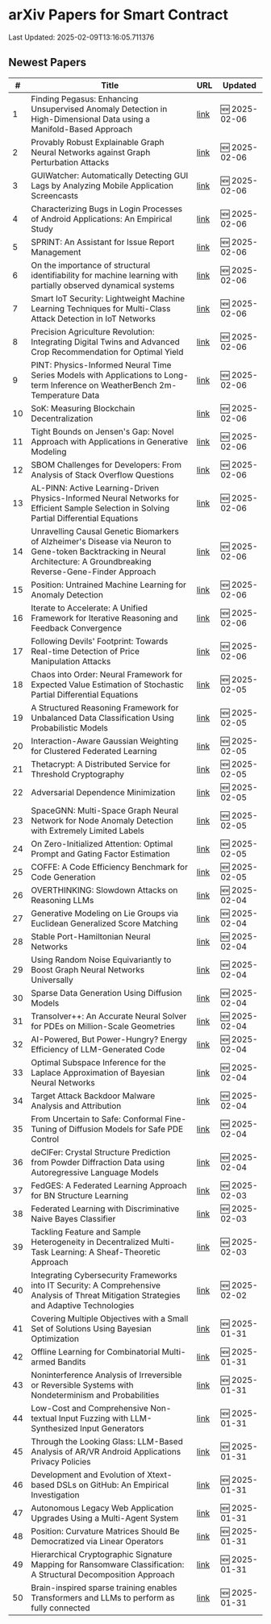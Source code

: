 # arXiv Papers for Smart Contract

Last Updated: 2025-02-09T13:16:05.711376

## Newest Papers

|\#|Title|URL|Updated|
|---|---|---|---|
|1|Finding Pegasus: Enhancing Unsupervised Anomaly Detection in High-Dimensional Data using a Manifold-Based Approach|[link](http://arxiv.org/abs/2502.04310v1)|🆕 2025-02-06|
|2|Provably Robust Explainable Graph Neural Networks against Graph Perturbation Attacks|[link](http://arxiv.org/abs/2502.04224v1)|🆕 2025-02-06|
|3|GUIWatcher: Automatically Detecting GUI Lags by Analyzing Mobile Application Screencasts|[link](http://arxiv.org/abs/2502.04202v1)|🆕 2025-02-06|
|4|Characterizing Bugs in Login Processes of Android Applications: An Empirical Study|[link](http://arxiv.org/abs/2502.04200v1)|🆕 2025-02-06|
|5|SPRINT: An Assistant for Issue Report Management|[link](http://arxiv.org/abs/2502.04147v1)|🆕 2025-02-06|
|6|On the importance of structural identifiability for machine learning with partially observed dynamical systems|[link](http://arxiv.org/abs/2502.04131v1)|🆕 2025-02-06|
|7|Smart IoT Security: Lightweight Machine Learning Techniques for Multi-Class Attack Detection in IoT Networks|[link](http://arxiv.org/abs/2502.04057v1)|🆕 2025-02-06|
|8|Precision Agriculture Revolution: Integrating Digital Twins and Advanced Crop Recommendation for Optimal Yield|[link](http://arxiv.org/abs/2502.04054v1)|🆕 2025-02-06|
|9|PINT: Physics-Informed Neural Time Series Models with Applications to Long-term Inference on WeatherBench 2m-Temperature Data|[link](http://arxiv.org/abs/2502.04018v1)|🆕 2025-02-06|
|10|SoK: Measuring Blockchain Decentralization|[link](http://arxiv.org/abs/2501.18279v2)|🆕 2025-02-06|
|11|Tight Bounds on Jensen's Gap: Novel Approach with Applications in Generative Modeling|[link](http://arxiv.org/abs/2502.03988v1)|🆕 2025-02-06|
|12|SBOM Challenges for Developers: From Analysis of Stack Overflow Questions|[link](http://arxiv.org/abs/2502.03975v1)|🆕 2025-02-06|
|13|AL-PINN: Active Learning-Driven Physics-Informed Neural Networks for Efficient Sample Selection in Solving Partial Differential Equations|[link](http://arxiv.org/abs/2502.03963v1)|🆕 2025-02-06|
|14|Unravelling Causal Genetic Biomarkers of Alzheimer's Disease via Neuron to Gene-token Backtracking in Neural Architecture: A Groundbreaking Reverse-Gene-Finder Approach|[link](http://arxiv.org/abs/2502.03938v1)|🆕 2025-02-06|
|15|Position: Untrained Machine Learning for Anomaly Detection|[link](http://arxiv.org/abs/2502.03876v1)|🆕 2025-02-06|
|16|Iterate to Accelerate: A Unified Framework for Iterative Reasoning and Feedback Convergence|[link](http://arxiv.org/abs/2502.03787v1)|🆕 2025-02-06|
|17|Following Devils' Footprint: Towards Real-time Detection of Price Manipulation Attacks|[link](http://arxiv.org/abs/2502.03718v1)|🆕 2025-02-06|
|18|Chaos into Order: Neural Framework for Expected Value Estimation of Stochastic Partial Differential Equations|[link](http://arxiv.org/abs/2502.03670v1)|🆕 2025-02-05|
|19|A Structured Reasoning Framework for Unbalanced Data Classification Using Probabilistic Models|[link](http://arxiv.org/abs/2502.03386v1)|🆕 2025-02-05|
|20|Interaction-Aware Gaussian Weighting for Clustered Federated Learning|[link](http://arxiv.org/abs/2502.03340v1)|🆕 2025-02-05|
|21|Thetacrypt: A Distributed Service for Threshold Cryptography|[link](http://arxiv.org/abs/2502.03247v1)|🆕 2025-02-05|
|22|Adversarial Dependence Minimization|[link](http://arxiv.org/abs/2502.03227v1)|🆕 2025-02-05|
|23|SpaceGNN: Multi-Space Graph Neural Network for Node Anomaly Detection with Extremely Limited Labels|[link](http://arxiv.org/abs/2502.03201v1)|🆕 2025-02-05|
|24|On Zero-Initialized Attention: Optimal Prompt and Gating Factor Estimation|[link](http://arxiv.org/abs/2502.03029v1)|🆕 2025-02-05|
|25|COFFE: A Code Efficiency Benchmark for Code Generation|[link](http://arxiv.org/abs/2502.02827v1)|🆕 2025-02-05|
|26|OVERTHINKING: Slowdown Attacks on Reasoning LLMs|[link](http://arxiv.org/abs/2502.02542v1)|🆕 2025-02-04|
|27|Generative Modeling on Lie Groups via Euclidean Generalized Score Matching|[link](http://arxiv.org/abs/2502.02513v1)|🆕 2025-02-04|
|28|Stable Port-Hamiltonian Neural Networks|[link](http://arxiv.org/abs/2502.02480v1)|🆕 2025-02-04|
|29|Using Random Noise Equivariantly to Boost Graph Neural Networks Universally|[link](http://arxiv.org/abs/2502.02479v1)|🆕 2025-02-04|
|30|Sparse Data Generation Using Diffusion Models|[link](http://arxiv.org/abs/2502.02448v1)|🆕 2025-02-04|
|31|Transolver++: An Accurate Neural Solver for PDEs on Million-Scale Geometries|[link](http://arxiv.org/abs/2502.02414v1)|🆕 2025-02-04|
|32|AI-Powered, But Power-Hungry? Energy Efficiency of LLM-Generated Code|[link](http://arxiv.org/abs/2502.02412v1)|🆕 2025-02-04|
|33|Optimal Subspace Inference for the Laplace Approximation of Bayesian Neural Networks|[link](http://arxiv.org/abs/2502.02345v1)|🆕 2025-02-04|
|34|Target Attack Backdoor Malware Analysis and Attribution|[link](http://arxiv.org/abs/2502.02335v1)|🆕 2025-02-04|
|35|From Uncertain to Safe: Conformal Fine-Tuning of Diffusion Models for Safe PDE Control|[link](http://arxiv.org/abs/2502.02205v1)|🆕 2025-02-04|
|36|deCIFer: Crystal Structure Prediction from Powder Diffraction Data using Autoregressive Language Models|[link](http://arxiv.org/abs/2502.02189v1)|🆕 2025-02-04|
|37|FedGES: A Federated Learning Approach for BN Structure Learning|[link](http://arxiv.org/abs/2502.01538v1)|🆕 2025-02-03|
|38|Federated Learning with Discriminative Naive Bayes Classifier|[link](http://arxiv.org/abs/2502.01532v1)|🆕 2025-02-03|
|39|Tackling Feature and Sample Heterogeneity in Decentralized Multi-Task Learning: A Sheaf-Theoretic Approach|[link](http://arxiv.org/abs/2502.01145v1)|🆕 2025-02-03|
|40|Integrating Cybersecurity Frameworks into IT Security: A Comprehensive Analysis of Threat Mitigation Strategies and Adaptive Technologies|[link](http://arxiv.org/abs/2502.00651v1)|🆕 2025-02-02|
|41|Covering Multiple Objectives with a Small Set of Solutions Using Bayesian Optimization|[link](http://arxiv.org/abs/2501.19342v1)|🆕 2025-01-31|
|42|Offline Learning for Combinatorial Multi-armed Bandits|[link](http://arxiv.org/abs/2501.19300v1)|🆕 2025-01-31|
|43|Noninterference Analysis of Irreversible or Reversible Systems with Nondeterminism and Probabilities|[link](http://arxiv.org/abs/2501.19290v1)|🆕 2025-01-31|
|44|Low-Cost and Comprehensive Non-textual Input Fuzzing with LLM-Synthesized Input Generators|[link](http://arxiv.org/abs/2501.19282v1)|🆕 2025-01-31|
|45|Through the Looking Glass: LLM-Based Analysis of AR/VR Android Applications Privacy Policies|[link](http://arxiv.org/abs/2501.19223v1)|🆕 2025-01-31|
|46|Development and Evolution of Xtext-based DSLs on GitHub: An Empirical Investigation|[link](http://arxiv.org/abs/2501.19222v1)|🆕 2025-01-31|
|47|Autonomous Legacy Web Application Upgrades Using a Multi-Agent System|[link](http://arxiv.org/abs/2501.19204v1)|🆕 2025-01-31|
|48|Position: Curvature Matrices Should Be Democratized via Linear Operators|[link](http://arxiv.org/abs/2501.19183v1)|🆕 2025-01-31|
|49|Hierarchical Cryptographic Signature Mapping for Ransomware Classification: A Structural Decomposition Approach|[link](http://arxiv.org/abs/2501.19120v1)|🆕 2025-01-31|
|50|Brain-inspired sparse training enables Transformers and LLMs to perform as fully connected|[link](http://arxiv.org/abs/2501.19107v1)|🆕 2025-01-31|
